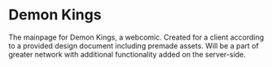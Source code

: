 # Demon Kings
The mainpage for Demon Kings, a webcomic. Created for a client according to a provided design document including premade assets. Will be a part of greater network with additional functionality added on the server-side.
